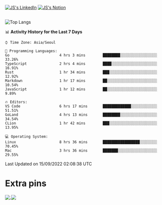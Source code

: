 
[![JS's LinkedIn](https://img.shields.io/badge/LinkedIn-blue?style=for-the-badge&logo=linkedin)](https://www.linkedin.com/in/jaeseung-lee-5a2a32139/) 
[![JS's Notion](https://img.shields.io/badge/Notion-black?style=for-the-badge&logo=notion)](https://bit.ly/ljswiki1) <br><br>
<!-- ![JS's GitHub stats](https://github-readme-stats-lemon-five.vercel.app/api?username=tkxkd0159&hide=contribs,prs,stars,issues&show_icons=true&theme=react&include_all_commits=true)   -->
![Top Langs](https://github-readme-stats-lemon-five.vercel.app/api/top-langs/?username=tkxkd0159&layout=compact&hide=jupyter%20notebook,scss,html,css&langs_count=10)  


<!--START_SECTION:waka-->
📊 **Activity History for the Last 7 Days** 

```text
⌚︎ Time Zone: Asia/Seoul

💬 Programming Languages: 
Go                       4 hrs 3 mins        ████████░░░░░░░░░░░░░░░░░   33.26% 
TypeScript               2 hrs 4 mins        ████░░░░░░░░░░░░░░░░░░░░░   16.91% 
Rust                     1 hr 34 mins        ███░░░░░░░░░░░░░░░░░░░░░░   12.92% 
Markdown                 1 hr 17 mins        ██░░░░░░░░░░░░░░░░░░░░░░░   10.54% 
JavaScript               1 hr 12 mins        ██░░░░░░░░░░░░░░░░░░░░░░░   9.89%

🔥 Editors: 
VS Code                  6 hrs 17 mins       █████████████░░░░░░░░░░░░   51.51% 
GoLand                   4 hrs 13 mins       ████████░░░░░░░░░░░░░░░░░   34.54% 
CLion                    1 hr 42 mins        ███░░░░░░░░░░░░░░░░░░░░░░   13.95%

💻 Operating System: 
Linux                    8 hrs 36 mins       █████████████████░░░░░░░░   70.45% 
Mac                      3 hrs 36 mins       ███████░░░░░░░░░░░░░░░░░░   29.55%

```


 Last Updated on 15/09/2022 02:08:38 UTC
<!--END_SECTION:waka-->

# Extra pins
<a href="https://github.com/tkxkd0159/tkxkd0159.github.io">
  <img align="center" src="https://github-readme-stats-lemon-five.vercel.app/api/pin/?username=tkxkd0159&repo=nft-card-game&theme=react" />
</a>
<a href="https://github.com/tkxkd0159/dsalgo">
  <img align="center" src="https://github-readme-stats-lemon-five.vercel.app/api/pin/?username=tkxkd0159&repo=dsalgo&theme=react" />
</a>

<!---
- 🔭 I’m currently working on ...
- 🌱 I’m currently learning blockchain and distributed network
- 👯 I’m looking to collaborate on ...
- 🤔 I’m looking for help with ...
- 💬 Ask me about ...
- 📫 How to reach me: ...
- 😄 Pronouns: ...
- ⚡ Fun fact: ...
-->
